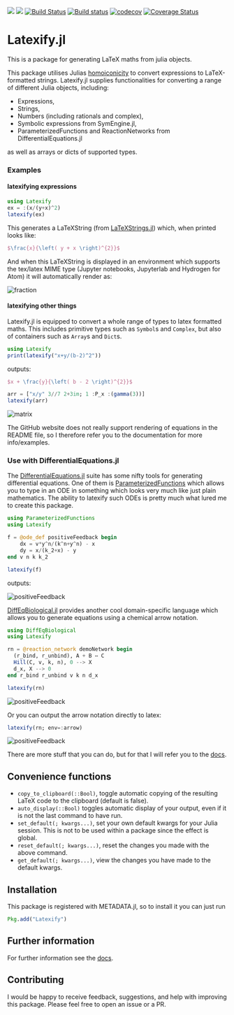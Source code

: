 [![](https://img.shields.io/badge/docs-stable-blue.svg)](https://korsbo.github.io/Latexify.jl/stable)
[![](https://img.shields.io/badge/docs-latest-blue.svg)](https://korsbo.github.io/Latexify.jl/latest)
[![Build Status](https://travis-ci.org/korsbo/Latexify.jl.svg?branch=master)](https://travis-ci.org/korsbo/Latexify.jl)
[![Build status](https://ci.appveyor.com/api/projects/status/f72vlmuvlpux7x6p?svg=true)](https://ci.appveyor.com/project/korsbo/latexify-jl)
[![codecov](https://codecov.io/gh/korsbo/Latexify.jl/branch/master/graph/badge.svg)](https://codecov.io/gh/korsbo/Latexify.jl)
[![Coverage Status](https://coveralls.io/repos/github/korsbo/Latexify.jl/badge.svg)](https://coveralls.io/github/korsbo/Latexify.jl)

# Latexify.jl
This is a package for generating LaTeX maths from julia objects.

This package utilises Julias [homoiconicity](https://en.wikipedia.org/wiki/Homoiconicity) to convert expressions to LaTeX-formatted strings.
Latexify.jl supplies functionalities for converting a range of different Julia objects, including:

- Expressions,
- Strings,
- Numbers (including rationals and complex),
- Symbolic expressions from SymEngine.jl,
- ParameterizedFunctions and ReactionNetworks from DifferentialEquations.jl

as well as arrays or dicts of supported types.



### Examples
#### latexifying expressions
```julia
using Latexify
ex = :(x/(y+x)^2)
latexify(ex)
```
This generates a LaTeXString (from [LaTeXStrings.jl](https://github.com/stevengj/LaTeXStrings.jl)) which, when printed looks like:
```LaTeX
$\frac{x}{\left( y + x \right)^{2}}$
```

And when this LaTeXString is displayed in an environment which supports the tex/latex MIME type (Jupyter notebooks, Jupyterlab and Hydrogen for Atom) it will automatically render as:

![fraction](/assets/demo_fraction.png)


#### latexifying other things

Latexify.jl is equipped to convert a whole range of types to latex formatted maths. This includes primitive types such as `Symbol`s and `Complex`, but also of containers such as `Array`s and `Dict`s.


```julia
using Latexify
print(latexify("x+y/(b-2)^2"))
```
outputs:
```LaTeX
$x + \frac{y}{\left( b - 2 \right)^{2}}$
```

```julia
arr = ["x/y" 3//7 2+3im; 1 :P_x :(gamma(3))]
latexify(arr)
```
![matrix](/assets/demo_matrix.png)

The GitHub website does not really support rendering of equations in the README file, so I therefore refer you to the documentation for more info/examples.

### Use with DifferentialEquations.jl
The [DifferentialEquations.jl](http://docs.juliadiffeq.org/stable/index.html) suite has some nifty tools for generating differential equations.
One of them is [ParameterizedFunctions](https://github.com/JuliaDiffEq/ParameterizedFunctions.jl) which allows you to type in an ODE in something which looks very much like just plain mathematics.
The ability to latexify such ODEs is pretty much what lured me to create this package.

```julia
using ParameterizedFunctions
using Latexify

f = @ode_def positiveFeedback begin
    dx = v*y^n/(k^n+y^n) - x
    dy = x/(k_2+x) - y
end v n k k_2

latexify(f)
```
outputs:

![positiveFeedback](/assets/ode_positive_feedback.png)


[DiffEqBiological.jl](https://github.com/JuliaDiffEq/DiffEqBiological.jl) provides another cool domain-specific language which allows you to generate equations using a chemical arrow notation.


```julia
using DiffEqBiological
using Latexify

rn = @reaction_network demoNetwork begin
  (r_bind, r_unbind), A + B ↔ C
  Hill(C, v, k, n), 0 --> X
  d_x, X --> 0
end r_bind r_unbind v k n d_x

latexify(rn)
```
![positiveFeedback](/assets/demo_rn.png)

Or you can output the arrow notation directly to latex:

```julia
latexify(rn; env=:arrow)
```
![positiveFeedback](/assets/demo_rn_arrow.png)

There are more stuff that you can do, but for that I will refer you to the
[docs](https://korsbo.github.io/Latexify.jl/stable).


## Convenience functions

- `copy_to_clipboard(::Bool)`, toggle automatic copying of the resulting LaTeX code to the clipboard (default is false).
- `auto_display(::Bool)` toggles automatic display of your output, even if it is not the last command to have run.
- `set_default(; kwargs...)`, set your own default kwargs for your Julia session. This is not to be used within a package since the effect is global.
- `reset_default(; kwargs...)`, reset the changes you made with the above command.
- `get_default(; kwargs...)`, view the changes you have made to the default kwargs.


## Installation
This package is registered with METADATA.jl, so to install it you can just run

```julia
Pkg.add("Latexify")
```

## Further information
For further information see the [docs](https://korsbo.github.io/Latexify.jl/stable).

## Contributing
I would be happy to receive feedback, suggestions, and help with improving this package.
Please feel free to open an issue or a PR.
